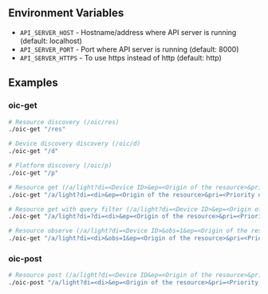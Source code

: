 
## Environment Variables

* `API_SERVER_HOST` - Hostname/address where API server is running
  (default: localhost)
* `API_SERVER_PORT` - Port where API server is running (default: 8000)
* `API_SERVER_HTTPS` - To use https instead of http (default: http)

## Examples

### oic-get

```sh
# Resource discovery (/oic/res)
./oic-get "/res"

# Device discovery discovery (/oic/d)
./oic-get "/d"

# Platform discovery (/oic/p)
./oic-get "/p"

# Resource get (/a/light?di=<Device ID>&ep=<Origin of the resource>&pri=<Priority of the endpoint>)
./oic-get "/a/light?di=<di>&ep=<Origin of the resource>&pri=<Priority of the endpoint>"

# Resource get with query filter (/a/light?di=<Device ID>&ep=<Origin of the resource>&pri=<Priority of the endpoint> with power less than 50)
./oic-get "/a/light?di=?di=<di>&ep=<Origin of the resource>&pri=<Priority of the endpoint>&power<50"

# Resource observe (/a/light?di=<Device ID>&obs=1&ep=<Origin of the resource>&pri=<Priority of the endpoint>)
./oic-get "/a/light?di=<di>&obs=1&ep=<Origin of the resource>&pri=<Priority of the endpoint>"
```

### oic-post

```sh
# Resource post (/a/light?di=<Device ID&ep=<Origin of the resource>&pri=<Priority of the endpoint> from a file: post-light-values.txt)
./oic-post "/a/light?di=<di>&ep=<Origin of the resource>&pri=<Priority of the endpoint>"
```
